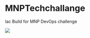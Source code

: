 # MNPTechchallange
Iac Build for MNP DevOps challenge

<a href="https://portal.azure.com/#create/Microsoft.Template/uri/https%3A%2F%2Fraw.githubusercontent.com%2Fcloudguydev%2FMNPTechchallange%2Fmain%2FMNP_VMWebserver_template.json" rel="nofollow">
  <img src="https://aka.ms/deploytoazurebutton"/>
</a>


